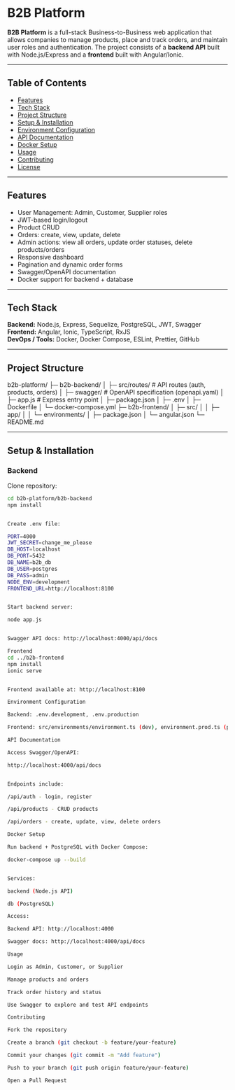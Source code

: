# B2B Platform

**B2B Platform** is a full-stack Business-to-Business web application that allows companies to manage products, place and track orders, and maintain user roles and authentication. The project consists of a **backend API** built with Node.js/Express and a **frontend** built with Angular/Ionic.  

---

## Table of Contents

- [Features](#features)  
- [Tech Stack](#tech-stack)  
- [Project Structure](#project-structure)  
- [Setup & Installation](#setup--installation)  
- [Environment Configuration](#environment-configuration)  
- [API Documentation](#api-documentation)  
- [Docker Setup](#docker-setup)  
- [Usage](#usage)  
- [Contributing](#contributing)  
- [License](#license)  

---

## Features

- User Management: Admin, Customer, Supplier roles
- JWT-based login/logout
- Product CRUD
- Orders: create, view, update, delete
- Admin actions: view all orders, update order statuses, delete products/orders
- Responsive dashboard
- Pagination and dynamic order forms
- Swagger/OpenAPI documentation
- Docker support for backend + database

---

## Tech Stack

**Backend:** Node.js, Express, Sequelize, PostgreSQL, JWT, Swagger  
**Frontend:** Angular, Ionic, TypeScript, RxJS  
**DevOps / Tools:** Docker, Docker Compose, ESLint, Prettier, GitHub

---

## Project Structure

b2b-platform/
├─ b2b-backend/
│ ├─ src/routes/ # API routes (auth, products, orders)
│ ├─ swagger/ # OpenAPI specification (openapi.yaml)
│ ├─ app.js # Express entry point
│ ├─ package.json
│ ├─ .env
│ ├─ Dockerfile
│ └─ docker-compose.yml
├─ b2b-frontend/
│ ├─ src/
│ │ ├─ app/
│ │ └─ environments/
│ ├─ package.json
│ └─ angular.json
└─ README.md


---

## Setup & Installation

### Backend

Clone repository:

```bash
cd b2b-platform/b2b-backend
npm install


Create .env file:

PORT=4000
JWT_SECRET=change_me_please
DB_HOST=localhost
DB_PORT=5432
DB_NAME=b2b_db
DB_USER=postgres
DB_PASS=admin
NODE_ENV=development
FRONTEND_URL=http://localhost:8100


Start backend server:

node app.js


Swagger API docs: http://localhost:4000/api/docs

Frontend
cd ../b2b-frontend
npm install
ionic serve


Frontend available at: http://localhost:8100

Environment Configuration

Backend: .env.development, .env.production

Frontend: src/environments/environment.ts (dev), environment.prod.ts (prod)

API Documentation

Access Swagger/OpenAPI:

http://localhost:4000/api/docs


Endpoints include:

/api/auth - login, register

/api/products - CRUD products

/api/orders - create, update, view, delete orders

Docker Setup

Run backend + PostgreSQL with Docker Compose:

docker-compose up --build


Services:

backend (Node.js API)

db (PostgreSQL)

Access:

Backend API: http://localhost:4000

Swagger docs: http://localhost:4000/api/docs

Usage

Login as Admin, Customer, or Supplier

Manage products and orders

Track order history and status

Use Swagger to explore and test API endpoints

Contributing

Fork the repository

Create a branch (git checkout -b feature/your-feature)

Commit your changes (git commit -m "Add feature")

Push to your branch (git push origin feature/your-feature)

Open a Pull Request